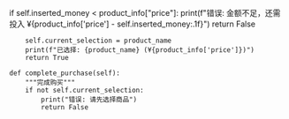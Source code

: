    if self.inserted_money < product_info["price"]:
            print(f"错误: 金额不足，还需投入 ¥{product_info['price'] - self.inserted_money:.1f}")
            return False
        
        self.current_selection = product_name
        print(f"已选择: {product_name} (¥{product_info['price']})")
        return True
    
    def complete_purchase(self):
        """完成购买"""
        if not self.current_selection:
            print("错误: 请先选择商品")
            return False
